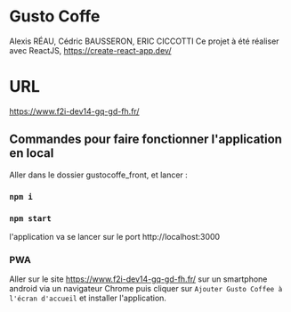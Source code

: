 # Gusto Coffe

Alexis RÉAU, Cédric BAUSSERON, ERIC CICCOTTI
Ce projet à été réaliser avec ReactJS, https://create-react-app.dev/

# URL

https://www.f2i-dev14-gq-gd-fh.fr/

## Commandes pour faire fonctionner l'application en local

Aller dans le dossier gustocoffe_front, et lancer :

### `npm i`

### `npm start`

l'application va se lancer sur le port http://localhost:3000

### PWA

Aller sur le site https://www.f2i-dev14-gq-gd-fh.fr/ sur un smartphone android via un navigateur Chrome puis cliquer sur `Ajouter Gusto Coffee à l'écran d'accueil` et installer l'application.
